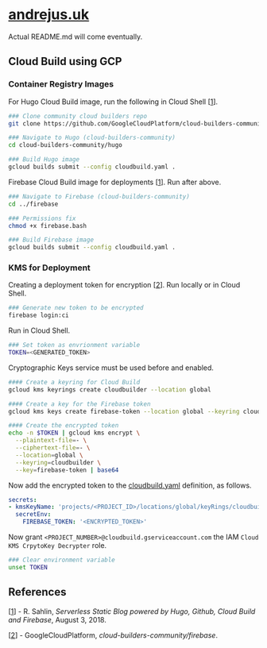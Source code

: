 # [andrejus.uk](https://andrejus.uk/)

Actual README.md will come eventually.

## Cloud Build using GCP

### Container Registry Images
For Hugo Cloud Build image, run the following in Cloud Shell [[1]].
```sh
### Clone community cloud builders repo
git clone https://github.com/GoogleCloudPlatform/cloud-builders-community.git

### Navigate to Hugo (cloud-builders-community)
cd cloud-builders-community/hugo

### Build Hugo image
gcloud builds submit --config cloudbuild.yaml .
```

Firebase Cloud Build image for deployments [[1]]. Run after above.
```sh
### Navigate to Firebase (cloud-builders-community)
cd ../firebase

### Permissions fix
chmod +x firebase.bash

### Build Firebase image
gcloud builds submit --config cloudbuild.yaml .
```

### KMS for Deployment
Creating a deployment token for encryption [[2]]. Run locally or in Cloud Shell.

```sh
### Generate new token to be encrypted
firebase login:ci
```

Run in Cloud Shell.

```sh
### Set token as envrionment variable
TOKEN=<GENERATED_TOKEN>
```

Cryptographic Keys service must be used before and enabled.

```sh
#### Create a keyring for Cloud Build
gcloud kms keyrings create cloudbuilder --location global

#### Create a key for the Firebase token
gcloud kms keys create firebase-token --location global --keyring cloudbuilder --purpose encryption

#### Create the encrypted token
echo -n $TOKEN | gcloud kms encrypt \
  --plaintext-file=- \
  --ciphertext-file=- \
  --location=global \
  --keyring=cloudbuilder \
  --key=firebase-token | base64
```

Now add the encrypted token to the [cloudbuild.yaml](cloudbuild.yaml) definition, as follows.

```yaml
secrets:
- kmsKeyName: 'projects/<PROJECT_ID>/locations/global/keyRings/cloudbuilder/cryptoKeys/firebase-token'
  secretEnv:
    FIREBASE_TOKEN: '<ENCRYPTED_TOKEN>'
```

Now grant `<PROJECT_NUMBER>@cloudbuild.gserviceaccount.com`
the IAM `Cloud KMS CrpytoKey Decrypter` role.

```sh
### Clear environment variable
unset TOKEN
```

## References

[1]: https://robertsahlin.com/serverless-static-blog-powered-by-hugo-github-cloud-build-and-firebase/
[[1]] - R. Sahlin, 
_Serverless Static Blog powered by Hugo, Github, Cloud Build and Firebase_,
August 3, 2018.

[2]: https://github.com/GoogleCloudPlatform/cloud-builders-community/tree/master/firebase
[[2]] - GoogleCloudPlatform,
_cloud-builders-community/firebase_.